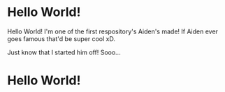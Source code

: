 # Hello World!
Hello World! I'm one of the first respository's Aiden's made! If Aiden ever goes famous that'd be super cool xD.


Just know that I started him off! 
Sooo...


# Hello World! 
